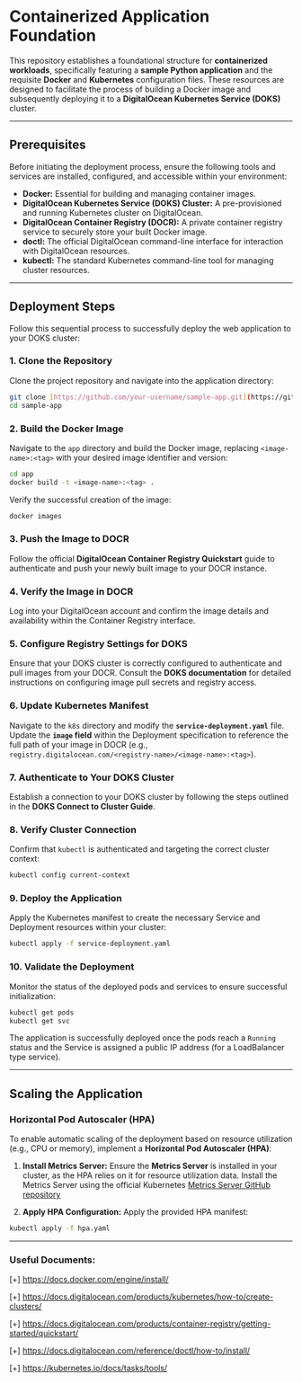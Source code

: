 # Containerized Application Foundation

This repository establishes a foundational structure for **containerized workloads**, specifically featuring a **sample Python application** and the requisite **Docker** and **Kubernetes** configuration files. These resources are designed to facilitate the process of building a Docker image and subsequently deploying it to a **DigitalOcean Kubernetes Service (DOKS)** cluster.

---

## Prerequisites

Before initiating the deployment process, ensure the following tools and services are installed, configured, and accessible within your environment:

* **Docker:** Essential for building and managing container images.
* **DigitalOcean Kubernetes Service (DOKS) Cluster:** A pre-provisioned and running Kubernetes cluster on DigitalOcean.
* **DigitalOcean Container Registry (DOCR):** A private container registry service to securely store your built Docker image.
* **doctl:** The official DigitalOcean command-line interface for interaction with DigitalOcean resources.
* **kubectl:** The standard Kubernetes command-line tool for managing cluster resources.

---

## Deployment Steps

Follow this sequential process to successfully deploy the web application to your DOKS cluster:

### 1. Clone the Repository

Clone the project repository and navigate into the application directory:

```bash
git clone [https://github.com/your-username/sample-app.git](https://github.com/your-username/sample-app.git)
cd sample-app
````

### 2\. Build the Docker Image

Navigate to the `app` directory and build the Docker image, replacing `<image-name>:<tag>` with your desired image identifier and version:

```bash
cd app
docker build -t <image-name>:<tag> .
```

Verify the successful creation of the image:

```bash
docker images
```

### 3\. Push the Image to DOCR

Follow the official **DigitalOcean Container Registry Quickstart** guide to authenticate and push your newly built image to your DOCR instance.

### 4\. Verify the Image in DOCR

Log into your DigitalOcean account and confirm the image details and availability within the Container Registry interface.

### 5\. Configure Registry Settings for DOKS

Ensure that your DOKS cluster is correctly configured to authenticate and pull images from your DOCR. Consult the **DOKS documentation** for detailed instructions on configuring image pull secrets and registry access.

### 6\. Update Kubernetes Manifest

Navigate to the `k8s` directory and modify the **`service-deployment.yaml`** file. Update the **`image` field** within the Deployment specification to reference the full path of your image in DOCR (e.g., `registry.digitalocean.com/<registry-name>/<image-name>:<tag>`).

### 7\. Authenticate to Your DOKS Cluster

Establish a connection to your DOKS cluster by following the steps outlined in the **DOKS Connect to Cluster Guide**.

### 8\. Verify Cluster Connection

Confirm that `kubectl` is authenticated and targeting the correct cluster context:

```bash
kubectl config current-context
```

### 9\. Deploy the Application

Apply the Kubernetes manifest to create the necessary Service and Deployment resources within your cluster:

```bash
kubectl apply -f service-deployment.yaml
```

### 10\. Validate the Deployment

Monitor the status of the deployed pods and services to ensure successful initialization:

```bash
kubectl get pods
kubectl get svc
```

The application is successfully deployed once the pods reach a `Running` status and the Service is assigned a public IP address (for a LoadBalancer type service).

-----

## Scaling the Application

### Horizontal Pod Autoscaler (HPA)

To enable automatic scaling of the deployment based on resource utilization (e.g., CPU or memory), implement a **Horizontal Pod Autoscaler (HPA)**:

1.  **Install Metrics Server:** Ensure the **Metrics Server** is installed in your cluster, as the HPA relies on it for resource utilization data. Install the Metrics Server using the official Kubernetes [Metrics Server GitHub repository](https://github.com/kubernetes-sigs/metrics-server)
   
2.  **Apply HPA Configuration:** Apply the provided HPA manifest:


```bash
kubectl apply -f hpa.yaml
```
-----
### Useful Documents:

[+] https://docs.docker.com/engine/install/

[+] https://docs.digitalocean.com/products/kubernetes/how-to/create-clusters/

[+] https://docs.digitalocean.com/products/container-registry/getting-started/quickstart/

[+] https://docs.digitalocean.com/reference/doctl/how-to/install/

[+] https://kubernetes.io/docs/tasks/tools/
